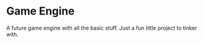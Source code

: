 # Game Engine
A future game engine with all the basic stuff. Just a fun little project to tinker with.
 
